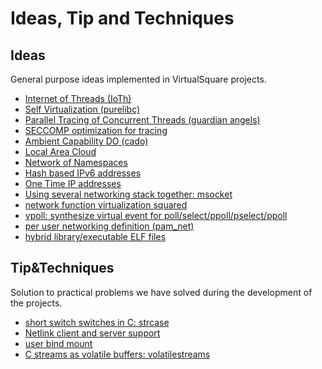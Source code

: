 Ideas, Tip and Techniques
=====

Ideas
-----
General purpose ideas implemented in VirtualSquare projects.

* [Internet of Threads (IoTh)](ioth.md)
* [Self Virtualization (purelibc)](selfvirt.md)
* [Parallel Tracing of Concurrent Threads (guardian angels)](partrace.md)
* [SECCOMP optimization for tracing](seccomptrace.md)
* [Ambient Capability DO (cado)](cado.md)
* [Local Area Cloud](lac.md)
* [Network of Namespaces](non.md)
* [Hash based IPv6 addresses](hashipv6.md)
* [One Time IP addresses](otip.md)
* [Using several networking stack together: msocket](msocket.md)
* [network function virtualization squared](vdenfv.md)
* [vpoll: synthesize virtual event for poll/select/ppoll/pselect/ppoll](vpoll.md)
* [per user networking definition (pam\_net)](pamnet.md)
* [hybrid library/executable ELF files](hybrid_elf.md)

Tip&Techniques
-----
Solution to practical problems we have solved during the development of the projects.

* [short switch switches in C: strcase](strcase.md)
* [Netlink client and server support](nlq.md)
* [user bind mount](userbindmount.md)
* [C streams as volatile buffers: volatilestreams](volatilestream.md)

